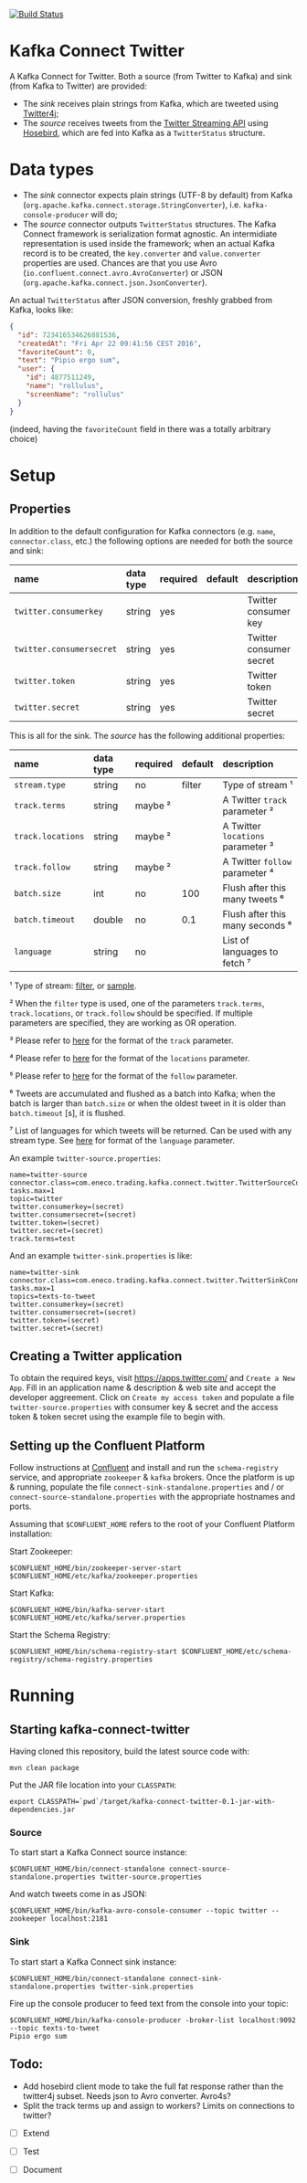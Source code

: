 [![Build Status](https://travis-ci.org/Eneco/kafka-connect-twitter.svg?branch=master)](https://travis-ci.org/Eneco/kafka-connect-twitter)

Kafka Connect Twitter
=====================

A Kafka Connect for Twitter. Both a source (from Twitter to Kafka) and sink (from Kafka to Twitter) are provided:

-   The *sink* receives plain strings from Kafka, which are tweeted using [Twitter4j](http://twitter4j.org/);
-   The *source* receives tweets from the [Twitter Streaming API](https://dev.twitter.com/streaming/overview) using [Hosebird](https://github.com/twitter/hbc), which are fed into Kafka as a `TwitterStatus` structure.

Data types
==========

-   The *sink* connector expects plain strings (UTF-8 by default) from Kafka (`org.apache.kafka.connect.storage.StringConverter`), i.e. `kafka-console-producer` will do;
-   The *source* connector outputs `TwitterStatus` structures. The Kafka Connect framework is serialization format agnostic. An intermidiate representation is used inside the framework; when an actual Kafka record is to be created, the `key.converter` and `value.converter` properties are used. Chances are that you use Avro (`io.confluent.connect.avro.AvroConverter`) or JSON (`org.apache.kafka.connect.json.JsonConverter`).

An actual `TwitterStatus` after JSON conversion, freshly grabbed from Kafka, looks like:

``` json
{
  "id": 723416534626881536,
  "createdAt": "Fri Apr 22 09:41:56 CEST 2016",
  "favoriteCount": 0,
  "text": "Pipio ergo sum",
  "user": {
    "id": 4877511249,
    "name": "rollulus",
    "screenName": "rollulus"
  }
}
```

(indeed, having the `favoriteCount` field in there was a totally arbitrary choice)

Setup
=====

Properties
----------

In addition to the default configuration for Kafka connectors (e.g. `name`, `connector.class`, etc.) the following options are needed for both the source and sink:

| name                     | data type | required | default | description             |
|:-------------------------|:----------|:---------|:--------|:------------------------|
| `twitter.consumerkey`    | string    | yes      |         | Twitter consumer key    |
| `twitter.consumersecret` | string    | yes      |         | Twitter consumer secret |
| `twitter.token`          | string    | yes      |         | Twitter token           |
| `twitter.secret`         | string    | yes      |         | Twitter secret          |

This is all for the sink. The *source* has the following additional properties:

| name              | data type | required | default | description                       |
|:------------------|:----------|:---------|:--------|:----------------------------------|
| `stream.type`     | string    | no       | filter  | Type of stream ¹                  |
| `track.terms`     | string    | maybe ²  |         | A Twitter `track` parameter ²     |
| `track.locations` | string    | maybe ²  |         | A Twitter `locations` parameter ³ |
| `track.follow`    | string    | maybe ²  |         | A Twitter `follow` parameter ⁴    |
| `batch.size`      | int       | no       | 100     | Flush after this many tweets ⁶    |
| `batch.timeout`   | double    | no       | 0.1     | Flush after this many seconds ⁶   |
| `language`        | string    | no       |         | List of languages to fetch ⁷      |

¹ Type of stream: [filter](https://dev.twitter.com/streaming/reference/post/statuses/filter), or [sample](https://dev.twitter.com/streaming/reference/get/statuses/sample).

² When the `filter` type is used, one of the parameters `track.terms`, `track.locations`, or `track.follow` should be specified. If multiple parameters are specified, they are working as OR operation.

³ Please refer to [here](https://dev.twitter.com/streaming/overview/request-parameters#track) for the format of the `track` parameter.

⁴ Please refer to [here](https://dev.twitter.com/streaming/overview/request-parameters#locations) for the format of the `locations` parameter.

⁵ Please refer to [here](https://dev.twitter.com/streaming/overview/request-parameters#follow) for the format of the `follow` parameter.

⁶ Tweets are accumulated and flushed as a batch into Kafka; when the batch is larger than `batch.size` or when the oldest tweet in it is older than `batch.timeout` [s], it is flushed.

⁷ List of languages for which tweets will be returned. Can be used with any stream type. See [here](https://dev.twitter.com/streaming/overview/request-parameters#language) for format of the `language` parameter.

An example `twitter-source.properties`:

```properties
name=twitter-source
connector.class=com.eneco.trading.kafka.connect.twitter.TwitterSourceConnector
tasks.max=1
topic=twitter
twitter.consumerkey=(secret)
twitter.consumersecret=(secret)
twitter.token=(secret)
twitter.secret=(secret)
track.terms=test
```

And an example `twitter-sink.properties` is like:

```properties
name=twitter-sink
connector.class=com.eneco.trading.kafka.connect.twitter.TwitterSinkConnector
tasks.max=1
topics=texts-to-tweet
twitter.consumerkey=(secret)
twitter.consumersecret=(secret)
twitter.token=(secret)
twitter.secret=(secret)
```

Creating a Twitter application
------------------------------

To obtain the required keys, visit https://apps.twitter.com/ and `Create a New App`. Fill in an application name & description & web site and accept the developer aggreement. Click on `Create my access token` and populate a file `twitter-source.properties` with consumer key & secret and the access token & token secret using the example file to begin with.

Setting up the Confluent Platform
---------------------------------

Follow instructions at [Confluent](http://docs.confluent.io) and install and run the `schema-registry` service, and appropriate `zookeeper` & `kafka` brokers. Once the platform is up & running, populate the file `connect-sink-standalone.properties` and / or `connect-source-standalone.properties` with the appropriate hostnames and ports.

Assuming that `$CONFLUENT_HOME` refers to the root of your Confluent Platform installation:

Start Zookeeper:

    $CONFLUENT_HOME/bin/zookeeper-server-start $CONFLUENT_HOME/etc/kafka/zookeeper.properties

Start Kafka:

    $CONFLUENT_HOME/bin/kafka-server-start $CONFLUENT_HOME/etc/kafka/server.properties

Start the Schema Registry:

    $CONFLUENT_HOME/bin/schema-registry-start $CONFLUENT_HOME/etc/schema-registry/schema-registry.properties

Running
=======

Starting kafka-connect-twitter
------------------------------

Having cloned this repository, build the latest source code with:

    mvn clean package

Put the JAR file location into your `CLASSPATH`:

    export CLASSPATH=`pwd`/target/kafka-connect-twitter-0.1-jar-with-dependencies.jar

### Source

To start start a Kafka Connect source instance:

    $CONFLUENT_HOME/bin/connect-standalone connect-source-standalone.properties twitter-source.properties 

And watch tweets come in as JSON:

    $CONFLUENT_HOME/bin/kafka-avro-console-consumer --topic twitter --zookeeper localhost:2181

### Sink

To start start a Kafka Connect sink instance:

    $CONFLUENT_HOME/bin/connect-standalone connect-sink-standalone.properties twitter-sink.properties 

Fire up the console producer to feed text from the console into your topic:

    $CONFLUENT_HOME/bin/kafka-console-producer -broker-list localhost:9092 --topic texts-to-tweet
    Pipio ergo sum

Todo:
-----

-   Add hosebird client mode to take the full fat response rather than the twitter4j subset. Needs json to Avro converter. Avro4s?
-   Split the track terms up and assign to workers? Limits on connections to twitter?
-   [ ] Extend
-   [ ] Test
-   [ ] Document

